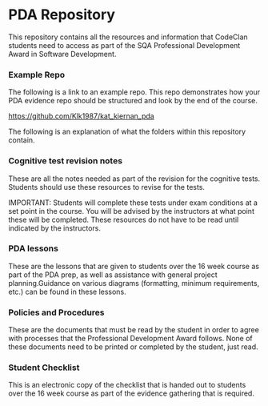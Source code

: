 # PDA Repository

This repository contains all the resources and information that CodeClan students need to access as part of the SQA Professional Development Award in Software Development.

### Example Repo

The following is a link to an example repo. This repo demonstrates how your PDA evidence repo should be structured and look by the end of the course. 

https://github.com/Klk1987/kat_kiernan_pda

The following is an explanation of what the folders within this repository contain.

### Cognitive test revision notes 

These are all the notes needed as part of the revision for the cognitive tests. Students should use these resources to revise for the tests.

IMPORTANT: Students will complete these tests under exam conditions at a set point in the course. You will be advised by the instructors at what point these will be completed. These resources do not have to be read until indicated by the instructors.

### PDA lessons

These are the lessons that are given to students over the 16 week course as part of the PDA prep, as well as assistance with general project planning.Guidance on various diagrams (formatting, minimum requirements, etc.) can be found in these lessons.

### Policies and Procedures

These are the documents that must be read by the student in order to agree with processes that the Professional Development Award follows. None of these documents need to be printed or completed by the student, just read.

### Student Checklist

This is an electronic copy of the checklist that is handed out to students over the 16 week course as part of the evidence gathering that is required. 




